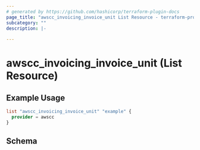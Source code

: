```yaml
---
# generated by https://github.com/hashicorp/terraform-plugin-docs
page_title: "awscc_invoicing_invoice_unit List Resource - terraform-provider-awscc"
subcategory: ""
description: |-
  
---
```


# awscc_invoicing_invoice_unit (List Resource)



## Example Usage

```terraform
list "awscc_invoicing_invoice_unit" "example" {
  provider = awscc
}
```

<!-- schema generated by tfplugindocs -->
## Schema
